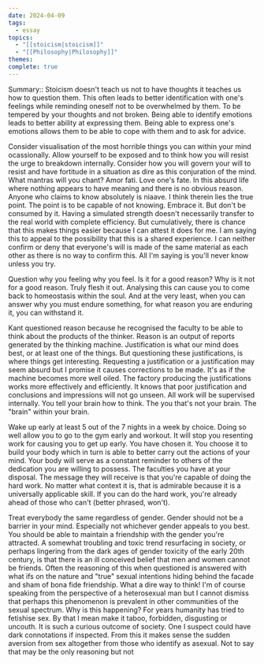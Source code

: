 ```yaml
---
date: 2024-04-09
tags:
  - essay
topics:
  - "[[stoicism|stoicism]]"
  - "[[Philosophy|Philosophy]]"
themes: 
complete: true
---
```


Summary::
Stoicism doesn't teach us not to have thoughts it teaches us how to question them. This often leads to better identification with one's feelings while reminding oneself not to be overwhelmed by them. To be tempered by your thoughts and not broken. Being able to identify emotions leads to better ability at expressing them. Being able to express one's emotions allows them to be able to cope with them and to ask for advice. 

Consider visualisation of the most horrible things you can within your mind ocassionally. Allow yourself to be exposed and to think how you will resist the urge to breakdown internally. Consider how you will govern your will to resist and have fortitude in a situation as dire as this conjuration of the mind. What mantras will you chant? Amor fati. Love one's fate. In this absurd life where nothing appears to have meaning and there is no obvious reason. Anyone who claims to know absolutely is niaave. I think therein lies the true point. The point is to be capable of not knowing. Embrace it. But don't be consumed by it. Having a simulated strength doesn't necessarily transfer to the real world with complete efficiency. But cumulatively, there is chance that this makes things easier because I can attest it does for me. I am saying this to appeal to the possibility that this is a shared experience. I can neither confirm or deny that everyone's will is made of the same material as each other as there is no way to confirm this. All I'm saying is you'll never know unless you try.

Question why you feeling why you feel. Is it for a good reason? Why is it not for a good reason. Truly flesh it out. Analysing this can cause you to come back to homeostasis within the soul. And at the very least, when you can answer why you must endure something, for what reason you are enduring it, you can withstand it.

Kant questioned reason because he recognised the faculty to be able to think about the products of the thinker. Reason is an output of reports generated by the thinking machine. Justification is what our mind does best, or at least one of the things. But questioning these justifications, is where things get interesting. Requesting a justification or a justification may seem absurd but I promise it causes corrections to be made. It's as if the machine becomes more well oiled. The factory producing the justifications works more effectively and efficiently. It knows that poor justification and conclusions and impressions will not go unseen. All work will be supervised internally. You tell your brain how to think. The you that's not your brain. The "brain" within your brain. 

Wake up early at least 5 out of the 7 nights in a week by choice. Doing so well allow you to go to the gym early and workout. It will stop you resenting work for causing you to get up early. You have chosen it. You choose it to build your body which in turn is able to better carry out the actions of your mind. Your body will serve as a constant reminder to others of the dedication you are willing to possess. The faculties you have at your disposal. The message they will receive is that you're capable of doing the hard work. No matter what context it is, that is admirable because it is a universally applicable skill. If you can do the hard work, you're already ahead of those who can't (better phrased, won't).

Treat everybody the same regardless of gender. Gender should not be a barrier in your mind. Especially not whichever gender appeals to you best. You should be able to maintain a friendship with the gender you're attracted. A somewhat troubling and toxic trend resurfacing in society, or perhaps lingering from the dark ages of gender toxicity of the early 20th century, is that there is an ill conceived belief that men and women cannot be friends. Often the reasoning of this when questioned is answered with what ifs on the nature and "true" sexual intentions hiding behind the facade and sham of bona fide friendship. What a dire way to think! I'm of course speaking from the perspective of a heterosexual man but I cannot dismiss that perhaps this phenomenon is prevalent in other communities of the sexual spectrum. Why is this happening? For years humanity has tried to fetishise sex. By that I mean make it taboo, forbidden, disgusting or uncouth. It is such a curious outcome of society. One I suspect could have dark connotations if inspected. From this it makes sense the sudden aversion from sex altogether from those who identify as asexual. Not to say that may be the only reasoning but not